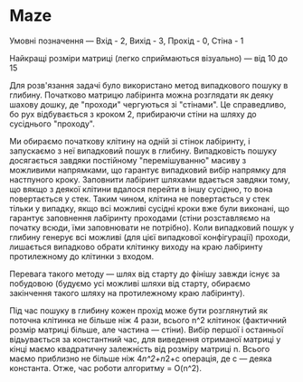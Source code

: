 # Maze
 Умовні позначення — Вхід - 2, Вихід - 3, Прохід - 0, Стіна - 1
 
 Найкращі розміри матриці (легко сприймаються візуально) — від 10 до 15

 Для розв'язання задачі було використано метод випадкового пошуку в глибину. Початково матрицю лабіринта можна розглядати як деяку шахову дошку, де "проходи" чергуються зі "стінами". Це справедливо, бо рух відбувається з кроком 2, прибираючи стіни на шляху до сусіднього "проходу".
 
 Ми обираємо початкову клітину на одній зі стінок лабіринту, і запускаємо з неї випадковий пошук в глибину. Випадковість пошуку досягається завдяки постійному "перемішуванню" масиву з можливими напрямками, що гарантує випадковий вибір напрямку для настпуного кроку. Заповнити лабіринт шляхами вдається завдяки тому, що вякщо з деякої клітини вдалося перейти в іншу сусідню, то вона повертається у стек. Таким чином, клітина не повертається у стек тільки у випадку, якщо всі можливі сусідні кроки вже були виконані, що гарантує заповнення лабіринту проходами (стіни розставляємо на початку всюди, їми заповнювати не потрібно).
Коли випадковий пошук у глибину генерує всі можливі (для цієї випадкової конфігурації) проходи, лишається випадково обрати клітинку виходу на краю лабіринту протилежному до клітинки з входом.

Перевага такого методу — шлях від старту до фінішу завжди існує за побудовою (будуємо усі можливі шляхи від старту, обираємо закінчення такого шляху на протилежному краю лабіринту).
 
 Під час пошуку в глибину кожен прохід може бути розглянутий як поточна клітинка не більше ніж 4 рази, всього n^2 клітинок (фактичний розмір матриці більше, але частина — стіни). Вибір першої і останньої відьувається за константний час, для виведення отриманої матриці у кінці маємо квадратичну залежність від розміру матриці n. Всього маємо приблизно не більше ніж 4*n^2+n*2+c операція, де c — деяка константа. Отже, час роботи алгоритму = O(n^2).


